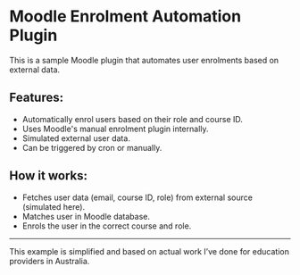 # Moodle Enrolment Automation Plugin

This is a sample Moodle plugin that automates user enrolments based on external data.

## Features:
- Automatically enrol users based on their role and course ID.
- Uses Moodle's manual enrolment plugin internally.
- Simulated external user data.
- Can be triggered by cron or manually.

## How it works:
- Fetches user data (email, course ID, role) from external source (simulated here).
- Matches user in Moodle database.
- Enrols the user in the correct course and role.

---

This example is simplified and based on actual work I’ve done for education providers in Australia.